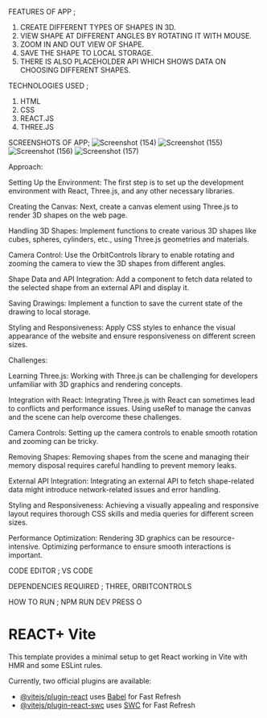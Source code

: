 FEATURES OF APP ;
1. CREATE DIFFERENT TYPES OF SHAPES IN 3D.
2. VIEW SHAPE AT DIFFERENT ANGLES BY ROTATING IT WITH MOUSE.
3. ZOOM IN AND OUT VIEW OF SHAPE.
4. SAVE THE SHAPE TO LOCAL STORAGE.
5. THERE IS ALSO PLACEHOLDER API WHICH SHOWS DATA ON CHOOSING DIFFERENT SHAPES.

TECHNOLOGIES USED ; 
1. HTML
2. CSS
3. REACT.JS
4. THREE.JS
   
SCREENSHOTS OF APP;
![Screenshot (154)](https://github.com/SahilAgrwl/3D-Canvas-App/assets/110213349/c6f37e86-0b20-45f4-871d-45fd9790b805)
![Screenshot (155)](https://github.com/SahilAgrwl/3D-Canvas-App/assets/110213349/79831010-354f-4989-ae8a-f6d85856c0cf)
![Screenshot (156)](https://github.com/SahilAgrwl/3D-Canvas-App/assets/110213349/fc5c4981-0880-44c3-8d3b-eab8db3a1077)
![Screenshot (157)](https://github.com/SahilAgrwl/3D-Canvas-App/assets/110213349/217e7c64-129d-4f0a-993c-8c06330b6169)

Approach:

Setting Up the Environment: The first step is to set up the development environment with React, Three.js, and any other necessary libraries.

Creating the Canvas: Next, create a canvas element using Three.js to render 3D shapes on the web page.

Handling 3D Shapes: Implement functions to create various 3D shapes like cubes, spheres, cylinders, etc., using Three.js geometries and materials.

Camera Control: Use the OrbitControls library to enable rotating and zooming the camera to view the 3D shapes from different angles.

Shape Data and API Integration: Add a component to fetch data related to the selected shape from an external API and display it.

Saving Drawings: Implement a function to save the current state of the drawing to local storage.

Styling and Responsiveness: Apply CSS styles to enhance the visual appearance of the website and ensure responsiveness on different screen sizes.

Challenges:

Learning Three.js: Working with Three.js can be challenging for developers unfamiliar with 3D graphics and rendering concepts.

Integration with React: Integrating Three.js with React can sometimes lead to conflicts and performance issues. Using useRef to manage the canvas and the scene can help overcome these challenges.

Camera Controls: Setting up the camera controls to enable smooth rotation and zooming can be tricky.

Removing Shapes: Removing shapes from the scene and managing their memory disposal requires careful handling to prevent memory leaks.

External API Integration: Integrating an external API to fetch shape-related data might introduce network-related issues and error handling.

Styling and Responsiveness: Achieving a visually appealing and responsive layout requires thorough CSS skills and media queries for different screen sizes.

Performance Optimization: Rendering 3D graphics can be resource-intensive. Optimizing performance to ensure smooth interactions is important.

CODE EDITOR ;
VS CODE

DEPENDENCIES REQUIRED ;
THREE, ORBITCONTROLS

HOW TO RUN ;
NPM RUN DEV 
PRESS O





# REACT+ Vite

This template provides a minimal setup to get React working in Vite with HMR and some ESLint rules.

Currently, two official plugins are available:

- [@vitejs/plugin-react](https://github.com/vitejs/vite-plugin-react/blob/main/packages/plugin-react/README.md) uses [Babel](https://babeljs.io/) for Fast Refresh
- [@vitejs/plugin-react-swc](https://github.com/vitejs/vite-plugin-react-swc) uses [SWC](https://swc.rs/) for Fast Refresh
